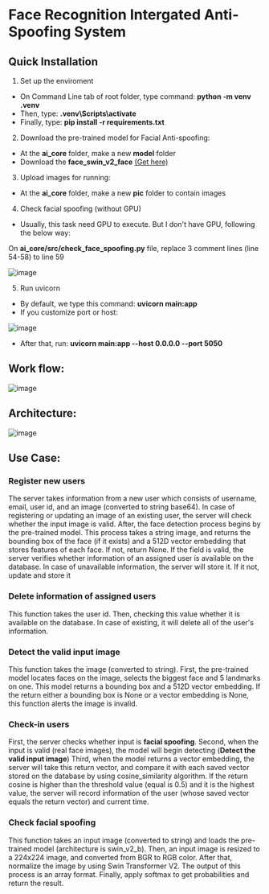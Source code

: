 # Face Recognition Intergated Anti-Spoofing System
## Quick Installation
1. Set up the enviroment
- On Command Line tab of root folder, type command: **python -m venv .venv**
- Then, type: **.venv\Scripts\activate**
- Finally, type: **pip install -r requirements.txt**
2. Download the pre-trained model for Facial Anti-spoofing:
- At the **ai_core** folder, make a new **model** folder
- Download the **face_swin_v2_face** [(Get here)](https://drive.google.com/file/d/1E4UD8UK_KzjhpAvR6hYInlteOEaxDZbZ/view)
3. Upload images for running:
- At the **ai_core** folder, make a new **pic** folder to contain images
4. Check facial spoofing (without GPU)
- Usually, this task need GPU to execute. But I don't have GPU, following the below way:
  
On **ai_core/src/check_face_spoofing.py** file, replace 3 comment lines (line 54-58) to line 59
 
 
 ![image](https://github.com/user-attachments/assets/30b6944e-365b-4aa2-8e7f-4ed0e520fbea)

5. Run uvicorn
- By default, we type this command: **uvicorn main:app**
- If you customize port or host:

![image](https://github.com/user-attachments/assets/91f2a499-c4f4-4faf-aa1c-72fb7a09dd99)
- After that, run: **uvicorn main:app --host 0.0.0.0 --port 5050**

## Work flow:
![image](https://github.com/user-attachments/assets/ab548a15-aed7-489b-ae7b-b7f108ff88d6)

## Architecture:
![image](https://github.com/user-attachments/assets/a41fd3f7-f94f-4910-a1f5-10a8ebbbbdfe)

## Use Case:
### Register new users 
The server takes information from a new user which consists of username, email, user id, and an image (converted to string base64).
In case of registering or updating an image of an existing user, the server will check whether the input image is valid. 
After, the face detection process begins by the pre-trained model. This process takes a string image, and returns the bounding box of the face (if it exists) and a 512D vector embedding that stores features of each face. If not, return None. 
If the field is valid, the server verifies whether information of an assigned user is available on the database. In case of unavailable information, the server will store it. If it not, update and store it 

### Delete information of assigned users
This function takes the user id. Then, checking this value whether it is available on the database. In case of existing, it will delete all of the user's information.

### Detect the valid input image
This function takes the image (converted to string). First, the pre-trained model locates faces on the image,  selects the biggest face and 5 landmarks on one. This model returns a bounding box and a 512D vector embedding.
If the return either a bounding box is None or a vector embedding is None, this function alerts the image is invalid.

### Check-in users
First, the server checks whether input is **facial spoofing**.
Second, when the input is valid (real face images), the model will begin detecting (**Detect the valid input image**)
Third, when the model returns a vector embedding, the server will take this return vector, and compare it with each saved vector stored on the database by using cosine_similarity algorithm. If the return cosine is higher than the threshold value (equal is 0.5) and it is the highest value, the server will record information of the user (whose saved vector equals the return vector) and current time.

### Check facial spoofing
This function takes an input image (converted to string) and loads the  pre-trained model (architecture is swin_v2_b). 
Then, an input image is resized to a 224x224 image, and converted from BGR to RGB color. After that, normalize the image by using Swin Transformer V2. The output of this process is an array format.
Finally, apply softmax to get probabilities and return the result.

